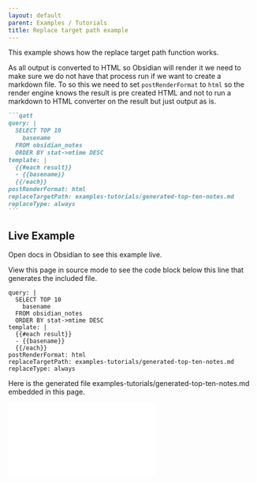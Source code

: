 ```yaml
---
layout: default
parent: Examples / Tutorials
title: Replace target path example
---
```


This example shows how the replace target path function works.

As all output is converted to HTML so Obsidian will render it we need to make sure we do not have that process run if we want to create a markdown file. To so this we need to set `postRenderFormat` to `html` so the render engine knows the result is pre created HTML and not to run a markdown to HTML converter on the result but just output as is.

````markdown
```qatt
query: |
  SELECT TOP 10
    basename
  FROM obsidian_notes
  ORDER BY stat->mtime DESC
template: |
  {{#each result}}
  - {{basename}}
  {{/each}}
postRenderFormat: html
replaceTargetPath: examples-tutorials/generated-top-ten-notes.md
replaceType: always
```
````

## Live Example

Open docs in Obsidian to see this example live.

View this page in source mode to see the code block below this line that generates the included file.

```qatt
query: |
  SELECT TOP 10
    basename
  FROM obsidian_notes
  ORDER BY stat->mtime DESC
template: |
  {{#each result}}
  - {{basename}}
  {{/each}}
postRenderFormat: html
replaceTargetPath: examples-tutorials/generated-top-ten-notes.md
replaceType: always
```

Here is the generated file examples-tutorials/generated-top-ten-notes.md embedded in this page.

![generated-top-ten-notes](generated-top-ten-notes.md)

